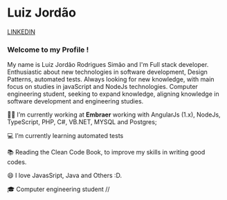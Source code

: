 
# Luiz Jordão 
[LINKEDIN](https://www.linkedin.com/in/jordaorodrigues/)


  ### Welcome to my Profile !

My name is Luiz Jordão Rodrigues Simão and I'm Full stack developer. Enthusiastic about new technologies in software development, Design Patterns, automated tests. Always looking for new knowledge, with main focus on studies in javaScript and NodeJs technologies. Computer engineering student, seeking to expand knowledge, aligning knowledge in software development and engineering studies.



🧑‍💼   I’m currently working at **Embraer**  working with AngularJs (1.x), NodeJs, TypeScript, PHP, C#, VB.NET, MYSQL
and Postgres;


💻 I’m currently learning automated tests 


📚 Reading the Clean Code Book, to improve my skills in writing good codes.    


😄 I love JavasSript, Java and Others :D.


🎓 Computer engineering student //
  


